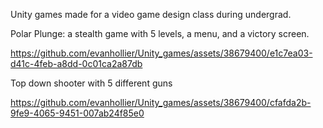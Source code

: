 Unity games made for a video game design class during undergrad.

Polar Plunge: a stealth game with 5 levels, a menu, and a victory screen.

https://github.com/evanhollier/Unity_games/assets/38679400/e1c7ea03-d41c-4feb-a8dd-0c01ca2a87db

Top down shooter with 5 different guns

https://github.com/evanhollier/Unity_games/assets/38679400/cfafda2b-9fe9-4065-9451-007ab24f85e0


